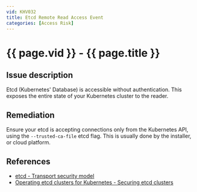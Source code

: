 ```yaml
---
vid: KHV032
title: Etcd Remote Read Access Event
categories: [Access Risk]
---
```


# {{ page.vid }} - {{ page.title }}

## Issue description

Etcd (Kubernetes' Database) is accessible without authentication. This exposes the entire state of your Kubernetes cluster to the reader.

## Remediation

Ensure your etcd is accepting connections only from the Kubernetes API, using the `--trusted-ca-file` etcd flag. This is usually done by the installer, or cloud platform. 

## References

- [etcd - Transport security model](https://etcd.io/docs/v3.4.0/op-guide/security/)
- [Operating etcd clusters for Kubernetes - Securing etcd clusters](https://kubernetes.io/docs/tasks/administer-cluster/configure-upgrade-etcd/#securing-etcd-clusters)